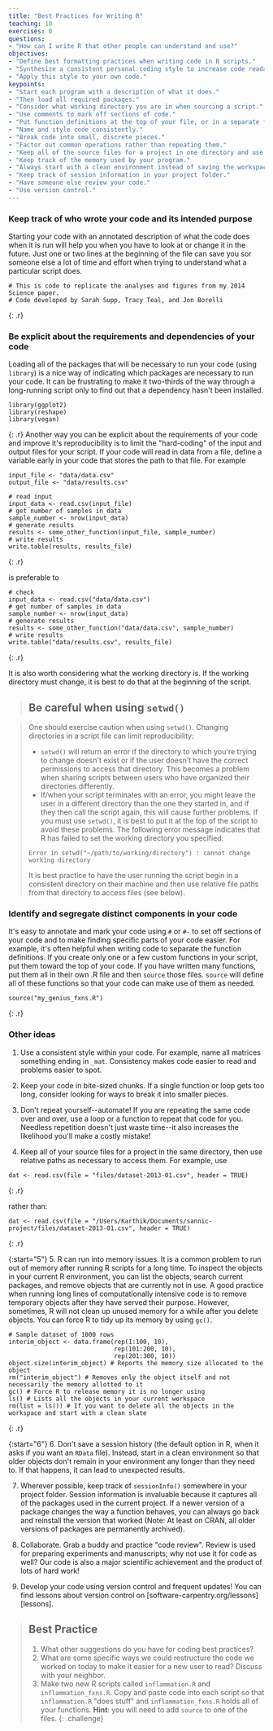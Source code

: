 ```yaml
---
title: "Best Practices for Writing R"
teaching: 10
exercises: 0
questions:
- "How can I write R that other people can understand and use?"
objectives:
- "Define best formatting practices when writing code in R scripts."
- "Synthesize a consistent personal coding style to increase code readability, consistency, and repeatability."
- "Apply this style to your own code."
keypoints:
- "Start each program with a description of what it does."
- "Then load all required packages."
- "Consider what working directory you are in when sourcing a script."
- "Use comments to mark off sections of code."
- "Put function definitions at the top of your file, or in a separate file if there are many."
- "Name and style code consistently."
- "Break code into small, discrete pieces."
- "Factor out common operations rather than repeating them."
- "Keep all of the source files for a project in one directory and use relative paths to access them."
- "Keep track of the memory used by your program."
- "Always start with a clean environment instead of saving the workspace."
- "Keep track of session information in your project folder."
- "Have someone else review your code."
- "Use version control."
---
```




### Keep track of who wrote your code and its intended purpose

Starting your code with an annotated description of what the code does when it is run will help you when you have to look at or change it in the future. Just one or two lines at the beginning of the file can save you sor someone else a lot of time and effort when trying to understand what a particular script does.


~~~
# This is code to replicate the analyses and figures from my 2014 Science paper.
# Code developed by Sarah Supp, Tracy Teal, and Jon Borelli
~~~
{: .r}

### Be explicit about the requirements and dependencies of your code

Loading all of the packages that will be necessary to run your code (using `library`) is a nice way of indicating which packages are necessary to run your code. It can be frustrating to make it two-thirds of the way through a long-running script only to find out that a dependency hasn't been installed.


~~~
library(ggplot2)
library(reshape)
library(vegan)
~~~
{: .r}
Another way you can be explicit about the requirements of your code and improve it's reproducibility is to limit the "hard-coding" of the input and output files for your script. If your code will read in data from a file, define a variable early in your code that stores the path to that file. For example


~~~
input_file <- "data/data.csv" 
output_file <- "data/results.csv"

# read input
input_data <- read.csv(input_file)
# get number of samples in data
sample_number <- nrow(input_data)
# generate results
results <- some_other_function(input_file, sample_number)
# write results
write.table(results, results_file)
~~~
{: .r}

is preferable to 

~~~
# check
input_data <- read.csv("data/data.csv")
# get number of samples in data
sample_number <- nrow(input_data)
# generate results
results <- some_other_function("data/data.csv", sample_number)
# write results
write.table("data/results.csv", results_file)
~~~
{: .r}

It is also worth considering what the working directory is. If the working directory must change, it is best to do that at the beginning of the script.

> ## Be careful when using `setwd()`

> One should exercise caution when using `setwd()`. Changing directories in a script file can limit reproducibility:
> * `setwd()` will return an error if the directory to which you're trying to change doesn't exist or if the user doesn't have the correct permissions to access that directory. This becomes a problem when sharing scripts between users who have organized their directories differently.
> * If/when your script terminates with an error, you might leave the user in a different directory than the one they started in, and if they then call the script again, this will cause further problems. If you must use `setwd()`, it is best to put it at the top of the script to avoid these problems.
> The following error message indicates that R has failed to set the working directory you specified:
> ```
> Error in setwd("~/path/to/working/directory") : cannot change working directory
> ```
> It is best practice to have the user running the script begin in a consistent directory on their machine and then use relative file paths from that directory to access files (see below).

### Identify and segregate distinct components in your code

It's easy to annotate and mark your code using `#` or `#-` to set off sections of your code and to make finding specific parts of your code easier. For example, it's often helpful when writing code to separate the function definitions. If you create only one or a few custom functions in your script, put them toward the top of your code. If you have written many functions, put them all in their own .R file and then `source` those files. `source` will define all of these functions so that your code can make use of them as needed. 


~~~
source("my_genius_fxns.R")
~~~
{: .r}

### Other ideas

1. Use a consistent style within your code. For example, name all matrices something ending in `_mat`. Consistency makes code easier to read and problems easier to spot.

2. Keep your code in bite-sized chunks. If a single function or loop gets too long, consider looking for ways to break it into smaller pieces.

3. Don't repeat yourself--automate! If you are repeating the same code over and over, use a loop or a function to repeat that code for you. Needless repetition doesn't just waste time--it also increases the likelihood you'll make a costly mistake!

4. Keep all of your source files for a project in the same directory, then use relative paths as necessary to access them. For example, use


~~~
dat <- read.csv(file = "files/dataset-2013-01.csv", header = TRUE)
~~~
{: .r}

rather than:


~~~
dat <- read.csv(file = "/Users/Karthik/Documents/sannic-project/files/dataset-2013-01.csv", header = TRUE)
~~~
{: .r}

{:start="5"}
5. R can run into memory issues. It is a common problem to run out of memory after running R scripts for a long time. To inspect the objects in your current R environment, you can list the objects, search current packages, and remove objects that are currently not in use. A good practice when running long lines of computationally intensive code is to remove temporary objects after they have served their purpose. However, sometimes, R will not clean up unused memory for a while after you delete objects. You can force R to tidy up its memory by using `gc()`.


~~~
# Sample dataset of 1000 rows
interim_object <- data.frame(rep(1:100, 10),
                             rep(101:200, 10),
                             rep(201:300, 10))
object.size(interim_object) # Reports the memory size allocated to the object
rm("interim_object") # Removes only the object itself and not necessarily the memory allotted to it
gc() # Force R to release memory it is no longer using
ls() # Lists all the objects in your current workspace
rm(list = ls()) # If you want to delete all the objects in the workspace and start with a clean slate
~~~
{: .r}

{:start="6"}
6. Don't save a session history (the default option in R, when it asks if you want an `RData` file). Instead, start in a clean environment so that older objects don't remain in your environment any longer than they need to. If that happens, it can lead to unexpected results.

7. Wherever possible, keep track of `sessionInfo()` somewhere in your project folder. Session information is invaluable because it captures all of the packages used in the current project. If a newer version of a package changes the way a function behaves, you can always go back and reinstall the version that worked (Note: At least on CRAN, all older versions of packages are permanently archived).

8. Collaborate. Grab a buddy and practice "code review". Review is used for preparing experiments and manuscripts; why not use it for code as well? Our code is also a major scientific achievement and the product of lots of hard work!

9. Develop your code using version control and frequent updates! You can find lessons about version control on [software-carpentry.org/lessons][lessons].

> ## Best Practice
>
> 1. What other suggestions do you have for coding best practices?
> 2. What are some specific ways we could restructure the code we worked on today to make it easier for a new user to read? Discuss with your neighbor.
> 3. Make two new R scripts called `inflammation.R` and `inflammation_fxns.R`.
>    Copy and paste code into each script so that `inflammation.R` "does stuff" and `inflammation_fxns.R` holds all of your functions.
>    __Hint__: you will need to add `source` to one of the files.
{: .challenge}
